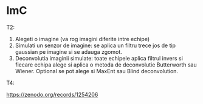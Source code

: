 # ImC


T2:

1. Alegeti o imagine (va rog imagini diferite intre echipe)
2. Simulati un senzor de imagine: se aplica un filtru trece jos de tip gaussian pe imagine si se adauga zgomot. 
3. Deconvolutia imaginii simulate: toate echipele aplica filtrul invers si fiecare echipa alege si aplica o metoda de deconvolutie Butterworth sau Wiener. Optional se pot alege si MaxEnt sau Blind deconvolution.

T4:

https://zenodo.org/records/1254206
